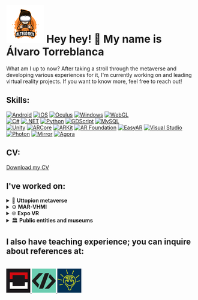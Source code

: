 # ![Logo](https://github.com/Torreblozano/Torreblozano/blob/main/Artboard%201%20(1).png) Hey hey! 👋 My name is Álvaro Torreblanca

What am I up to now? After taking a stroll through the metaverse and developing various experiences for it, I'm currently working on and leading virtual reality projects. If you want to know more, feel free to reach out! 

## Skills:
[![Android](https://img.shields.io/badge/&nbsp;-Android-green?logo=android&color=2E7D32)](https://www.android.com/)
[![iOS](https://img.shields.io/badge/&nbsp;-iOS-blue?logo=ios)](https://www.apple.com/ios/)
[![Oculus](https://img.shields.io/badge/&nbsp;-Oculus-grey?logo=oculus)](https://www.oculus.com/)
[![Windows](https://img.shields.io/badge/&nbsp;-Windows-blue?logo=windows)](https://www.microsoft.com/windows/)
[![WebGL](https://img.shields.io/badge/WebGL-990000?style=flat&logo=webgl&logoColor=white)](https://developer.mozilla.org/en-US/docs/Web/API/WebGL_API)
</br>
[![C#](https://img.shields.io/badge/&nbsp;-C%23-purple?logo=c-sharp)](https://docs.microsoft.com/en-us/dotnet/csharp/)
[![.NET](https://img.shields.io/badge/&nbsp;-512BD4?logo=.net&color=512BD4)](https://dotnet.microsoft.com/)
[![Python](https://img.shields.io/badge/&nbsp;-Python-3776AB?logo=python&color=f6d754)](https://www.python.org/)
[![GDScript](https://img.shields.io/badge/&nbsp;-GDScript-000?logo=godot-engine&color=000)](https://docs.godotengine.org/en/stable/getting_started/scripting/gdscript/index.html)
[![MySQL](https://img.shields.io/badge/MySQL-4479A1?logo=mysql&logoColor=white&color=4479A1)](https://www.mysql.com/)
</br>
[![Unity](https://img.shields.io/badge/Unity-000000?style=flat&logo=unity&logoColor=white)](https://unity.com/)
[![ARCore](https://img.shields.io/badge/ARCore-00C853?style=flat&logo=google&logoColor=white)](https://developers.google.com/ar)
[![ARKit](https://img.shields.io/badge/ARKit-4FC3F7?style=flat&logo=apple&logoColor=white)](https://developer.apple.com/documentation/arkit)
[![AR Foundation](https://img.shields.io/badge/AR_Foundation-000000?style=flat&logo=unity&logoColor=white)](https://docs.unity3d.com/2019.4/Documentation/)
[![EasyAR](https://img.shields.io/badge/EasyAR-Augmented%20Reality-blue)](https://www.easyar.com/)
[![Visual Studio](https://img.shields.io/badge/Visual_Studio-5C2D91?style=flat&logo=visual-studio&logoColor=white)](https://visualstudio.microsoft.com/)
</br>
[![Photon](https://img.shields.io/badge/Photon-Unity%20Networking-blue.svg)](https://www.photonengine.com/)
[![Mirror](https://img.shields.io/badge/Mirror-Unity%20Networking-brightgreen.svg)](https://mirror-networking.com/)
[![Agora](https://img.shields.io/badge/Agora-Video%20Calling-brightgreen)](https://www.agora.io/)

## CV:
[Download my CV](CV-2023.pdf)

## I've worked on:
<!--
Summary 1
-->
<details>
<summary>🚀 <b>Uttopion metaverse</b></summary>
</br>
  
[![Unity](https://img.shields.io/badge/Unity-000000?style=flat&logo=unity&logoColor=white)](https://unity.com/)
[![C#](https://img.shields.io/badge/&nbsp;-C%23-purple?logo=c-sharp)](https://docs.microsoft.com/en-us/dotnet/csharp/)
[![.NET](https://img.shields.io/badge/&nbsp;-512BD4?logo=.net&color=512BD4)](https://dotnet.microsoft.com/)
[![Visual Studio](https://img.shields.io/badge/Visual_Studio-5C2D91?style=flat&logo=visual-studio&logoColor=white)](https://visualstudio.microsoft.com/)
[![WebGL](https://img.shields.io/badge/WebGL-990000?style=flat&logo=webgl&logoColor=white)](https://developer.mozilla.org/en-US/docs/Web/API/WebGL_API)
[![Android](https://img.shields.io/badge/&nbsp;-Android-green?logo=android&color=2E7D32)](https://www.android.com/)
[![iOS](https://img.shields.io/badge/&nbsp;-iOS-blue?logo=ios)](https://www.apple.com/ios/)
[![Mirror](https://img.shields.io/badge/Mirror-Unity%20Networking-brightgreen.svg)](https://mirror-networking.com/)

"Uttopion 'The content metaverse' is the first Spanish metaverse and its main goal is to revolutionize the way content is created, shared, and consumed in virtual spaces."

<a href="https://uttopion.com">
  <table style="width:100%">
    <tr>
      <td>
        <img src="ebdce2184099239.Y3JvcCw4MDgsNjMyLDAsMA.jpg" alt="Metaverse" width="400" />
      </td>
      <td>
        <img src="ff8b72184099239.654b90b709902.png" alt="Multiplayer" width="400" />
      </td>
      <td>
        <img src="4b75a2184099239.654b90b703790.jpg" alt="Webgl" width="400" />
      </td>
    </tr>
  </table>
</a>

</details>

<!--
Summary 2
-->

<details>
<summary>⚙️ <b>MAR-VHMI</b></summary>
</br>
  
[![Unity](https://img.shields.io/badge/Unity-000000?style=flat&logo=unity&logoColor=white)](https://unity.com/)
[![C#](https://img.shields.io/badge/&nbsp;-C%23-purple?logo=c-sharp)](https://docs.microsoft.com/en-us/dotnet/csharp/)
[![.NET](https://img.shields.io/badge/&nbsp;-512BD4?logo=.net&color=512BD4)](https://dotnet.microsoft.com/)
[![Visual Studio](https://img.shields.io/badge/Visual_Studio-5C2D91?style=flat&logo=visual-studio&logoColor=white)](https://visualstudio.microsoft.com/)
[![Python](https://img.shields.io/badge/&nbsp;-Python-3776AB?logo=python&color=f6d754)](https://www.python.org/)  

Interactive and flexible product for virtualisation of machines and their environment. HMI 4.0 interaction.

Product for the conversion of any machine into a Machine 4.0 with sensorisation, intelligent measurement, communication, monitoring and bi-directional interaction from a virtualised model.
Communication decoupled by MQTT.
Advanced flexible sensorics for productive means.
Intelligent measurement with artificial vision.
Scalable comfort sensorics.
Simplified digital twin.
Product that also adds interactive 3D machine manuals connected that in addition to having all the documentation, plans, etc… has help tools such as adjustment videos, videos or animated ranges to help in the different functions as well as specific tools to section the 3D and help the technician.
Product that also adds the geolocation of any elements that you want to sensor related to the machine. These can be other moving machines such as forklifts, people or objects. For this it has a technological recurrence system (Wifi + Gos + Lora).
MAR-VHMI is a product to be able to interact with machines and their environment in an easy, flexible and economical way…

<a href="https://youtu.be/P949gt2c9WM?si=vzGjjcB6MsXONNXG">
  <table style="width:100%">
    <tr>
      <td>
        <img src="adf045182572775.652ffd5ecd1ae.png" alt="AR" width="400" />
      </td>
      <td>
        <img src="ff0b86182572775.652ffd5ed039c.png" alt="VR" width="400" />
      </td>
      <td>
        <img src="72b0e4182572775.652ffd5ece63b.png" alt="XR" width="400" />
      </td>
    </tr>
  </table>
</a>

<!--
Summary 3
-->
</details>

<details>
<summary>🌐 <b>Expo VR</b></summary>
</br>
  
[![Unity](https://img.shields.io/badge/Unity-000000?style=flat&logo=unity&logoColor=white)](https://unity.com/)
[![C#](https://img.shields.io/badge/&nbsp;-C%23-purple?logo=c-sharp)](https://docs.microsoft.com/en-us/dotnet/csharp/)
[![.NET](https://img.shields.io/badge/&nbsp;-512BD4?logo=.net&color=512BD4)](https://dotnet.microsoft.com/)
[![Visual Studio](https://img.shields.io/badge/Visual_Studio-5C2D91?style=flat&logo=visual-studio&logoColor=white)](https://visualstudio.microsoft.com/)
[![WebGL](https://img.shields.io/badge/WebGL-990000?style=flat&logo=webgl&logoColor=white)](https://developer.mozilla.org/en-US/docs/Web/API/WebGL_API)
[![Agora](https://img.shields.io/badge/Agora-Video%20Calling-brightgreen)](https://www.agora.io/)


Prototype of the first online trade fairs for businesses that emerged as a result of the isolation during the COVID-19 pandemic.

<a href="https://www.vaudience.ai">
  <table style="width:100%">
    <tr>
      <td>
        <img src="40cfff124248545.61002c46924fc.png" alt="Photon" width="400" />
      </td>
      <td>
        <img src="bbabf5124248545.61003ea6d2a5c.jpg" alt="Unity multiplayer" width="400" />
      </td>
      <td>
        <img src="f066e1124248545.61003ea6d1cc5.jpg" alt="Virual fairs" width="400" />
      </td>
    </tr>
  </table>
</a>

</details>

<!--
Summary 3
-->
</details>

<details>
<summary>🏛️ <b>Public entities and museums</b></summary>
</br>
  
[![Unity](https://img.shields.io/badge/Unity-000000?style=flat&logo=unity&logoColor=white)](https://unity.com/)
[![C#](https://img.shields.io/badge/&nbsp;-C%23-purple?logo=c-sharp)](https://docs.microsoft.com/en-us/dotnet/csharp/)
[![.NET](https://img.shields.io/badge/&nbsp;-512BD4?logo=.net&color=512BD4)](https://dotnet.microsoft.com/)
[![Visual Studio](https://img.shields.io/badge/Visual_Studio-5C2D91?style=flat&logo=visual-studio&logoColor=white)](https://visualstudio.microsoft.com/)
[![ARCore](https://img.shields.io/badge/ARCore-00C853?style=flat&logo=google&logoColor=white)](https://developers.google.com/ar)
[![ARKit](https://img.shields.io/badge/ARKit-4FC3F7?style=flat&logo=apple&logoColor=white)](https://developer.apple.com/documentation/arkit)
[![AR Foundation](https://img.shields.io/badge/AR_Foundation-000000?style=flat&logo=unity&logoColor=white)](https://docs.unity3d.com/2019.4/Documentation/)
[![EasyAR](https://img.shields.io/badge/EasyAR-Augmented%20Reality-blue)](https://www.easyar.com/)
[![Oculus](https://img.shields.io/badge/&nbsp;-Oculus-grey?logo=oculus)](https://www.oculus.com/)

Various augmented reality and virtual reality projects for public entities or museums.

 <table style="width:100%">
    <tr>
      <td>
        <a href="https://play.google.com/store/apps/details?id=com.Dom3D.MurallasDeArjona&hl=es&gl=US">
          <img src="Arjona.jpg" width="400" />
        </a>     
      </td>
      <td>
         <a href="https://play.google.com/store/apps/details?id=com.Nubia.RoquetasVirtual&hl=es_HN">
          <img src="Roquetas.jpg" width="400" />
        </a>  
      </td>
      <td>
        <a href="https://play.google.com/store/apps/details?id=com.Dom3D.JardinDelAlfarero&hl=es&gl=US">
          <img src="Alfarero.jpg" width="400" />
        </a>  
      </td>
    </tr>
  </table>

</details>

## I also have teaching experience; you can inquire about references at:
</br>
<a href="https://www.implika.es">
  <img src="logoImplika.png"/>
</a>  
<a href="https://codespaceacademy.com">
  <img src="LogoCodeSpace.png"/>
</a>  
<a href="https://centroingenio.es">
  <img src="LogoIngenio.png"/>
</a>  

